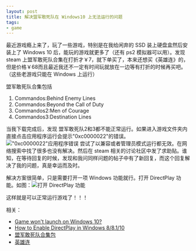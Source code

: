 ```yaml
---
layout: post
title: 解决盟军敢死队在 Windows10 上无法运行的问题 
tags:
- game
---
```


最近游戏瘾上来了，玩了一些游戏，特别是在我给闲弃的 SSD 装上硬盘盒然后安装上了 Windows 10 后，能玩的游戏就更多了（还有 ps2 模拟器可以用）。发现 steam 上盟军敢死队合集在打折才￥7，就下单买了，本来还想买《英雄连》的，但是价格￥68而且最近我还不一定有时间玩就放在一边等有打折的时候再买吧。（这些老游戏只能在 Windows 上运行）

盟军敢死队合集包括

1. Commandos:Behind Enemy Lines
2. Commandos:Beyond the Call of Duty
3. Commandos2:Men of Courage
4. Commandos3:Destination Lines

当我下载完成后，发现 盟军敢死队2和3都不能正常运行。如果进入游戏文件夹内直接点击应用程序运行会提示"0xc0000022"的错误。
!["0xc0000022"应用程序错误](https://f.xavierskip.com:42049/i/61fb9b30d340df3f45465f68927bfcf634f3cd3717e3261e143d14a0fea200a2.jpg)
尝试了以兼容或者管理员模式运行都无效。在网络搜索中找了很多也没有解决。然后在 steam 相关的讨论社区中发了求助贴。谁知，在等待回复的时候，发现和我问同样问题的帖子中有了新回复，而这个回复解决了我的问题，真是幸运而及时。

解决方案很简单，只是需要打开一项 Windows 功能就行。打开 DirectPlay 功能。如图：![打开 DirectPlay 功能](https://f.xavierskip.com:42049/i/dd6b8cc737ab105b950071e7398e334749068c8e5566bde15abd451de6464ec0.jpg)

这样就是可以正常运行游戏了！！！


相关：
* [Game won't launch on Windows 10?](http://steamcommunity.com/app/6830/discussions/0/135511757693937462/)
* [How to Enable DirectPlay in Windows 8/8.1/10](https://www.youtube.com/watch?v=6XYyGB-Tn3g)
* [盟军敢死队合集包](http://store.steampowered.com/sub/4156/)
* [英雄连](http://store.steampowered.com/app/4560/Company_of_Heroes/)


